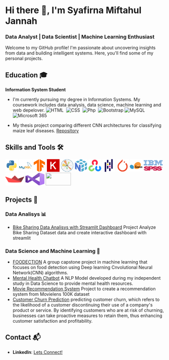 # Hi there 👋, I'm Syafirna Miftahul Jannah

### Data Analyst | Data Scientist | Machine Learning Enthusiast

Welcome to my GitHub profile! I'm passionate about uncovering insights from data and building intelligent systems. Here, you'll find some of my personal projects.

## Education 🎓
**Information System Student**
* I'm currently pursuing my degree in Information Systems. My coursework includes data analysis, data science, machine learning and web depelover.
![HTML](https://img.shields.io/badge/-HTML-0D1117?style=flat&logo=HTML5)&nbsp;
![CSS](https://img.shields.io/badge/-CSS-0D1117?style=flat&logo=CSS3&logoColor=1572B6)&nbsp;
![Php](https://img.shields.io/badge/-Php-0D1117?style=flat&logo=php)&nbsp;
![Bootstrap](https://img.shields.io/badge/-Bootstrap-0D1117?style=flat&logo=bootstrap)
![MySQL](https://img.shields.io/badge/-MySQL-0D1117?style=flat&logo=mysql)
![Microsoft 365](https://img.shields.io/badge/-Microsoft%20Office-0D1117?style=flat&logo=microsoft-office)

* My thesis project comparing different CNN architectures for classifying maize leaf diseases. [Repository](https://github.com/Smjfirna/Arsitektur-Compration)

## Skills and Tools 🛠️

<img src="https://raw.githubusercontent.com/devicons/devicon/master/icons/python/python-original.svg" alt="Python" width="40" height="40"> <img src="https://raw.githubusercontent.com/devicons/devicon/master/icons/mysql/mysql-original-wordmark.svg" alt="MySQL" width="40" height="40"> 
<img src="https://raw.githubusercontent.com/devicons/devicon/master/icons/tensorflow/tensorflow-original.svg" alt="Tensorflow" width="40" height="40"> 
<img src="https://raw.githubusercontent.com/devicons/devicon/master/icons/keras/keras-original.svg" alt="Keras" width="40" height="40"> <img src="https://raw.githubusercontent.com/devicons/devicon/master/icons/matplotlib/matplotlib-original.svg" alt="Matplotlib" width="40" height="40"> 
<img src="https://raw.githubusercontent.com/devicons/devicon/master/icons/numpy/numpy-original.svg" alt="Numpy" width="40" height="40"> 
<img src="https://raw.githubusercontent.com/devicons/devicon/master/icons/opencv/opencv-original.svg" alt="OpenCV" width="40" height="40"> 
<img src="https://raw.githubusercontent.com/devicons/devicon/master/icons/pandas/pandas-original.svg" alt="Pandas" width="40" height="40"> 
<img src="https://raw.githubusercontent.com/devicons/devicon/master/icons/pytorch/pytorch-original.svg" alt="PyTorch" width="40" height="40"> 
<img src="https://raw.githubusercontent.com/devicons/devicon/master/icons/scikitlearn/scikitlearn-original.svg" alt="scikit-learn" width="40" height="40">
<img src="https://raw.githubusercontent.com/devicons/devicon/6910f0503efdd315c8f9b858234310c06e04d9c0/icons/spss/spss-original.svg" alt="spss" width="60" height="40">
<img src="https://raw.githubusercontent.com/devicons/devicon/6910f0503efdd315c8f9b858234310c06e04d9c0/icons/streamlit/streamlit-original.svg" alt="streamlit" width="60" height="40">
<img src="https://raw.githubusercontent.com/devicons/devicon/6910f0503efdd315c8f9b858234310c06e04d9c0/icons/visualstudio/visualstudio-original.svg" width="60" height="40">
<img src="https://img.shields.io/badge/-Google%20Colab-0D1117?style=flat&logo=google-colab" width="80" height="40">

## Projects 🚀

### Data Analisys 📊
* [Bike Sharing Data Analisys with Streamlit Dashboard](https://github.com/Smjfirna/Bike-Sharing-Data-Analisys) Project Analyze Bike Sharing Dataset data and create interactive dashboard with streamlit

### Data Science and Machine Learning 🤖
* [FOODECTION](https://github.com/hildazaqya/project-capstone) A group capstone project in machine learning that focuses on food detection using Deep learning Cnvolutional Neural Network(CNN) algorithms.
* [Mental Health Chatbot](https://github.com/Smjfirna/Mental-Health-Chatbot) A NLP Model developed during my independent study in Data Science to provide mental health resources.
* [Movie Recommendation System](https://github.com/Smjfirna/Movie_recommendation-system) Project to create a recommendation system from Movielens 100K dataset
* [Customer Churn Prediction](https://github.com/Smjfirna/Customer-churn-prediction) predicting customer churn, which refers to the likelihood of a customer discontinuing their use of a company's product or service. By identifying customers who are at risk of churning, businesses can take proactive measures to retain them, thus enhancing customer satisfaction and profitability.

## Contact 📬
- **LinkedIn**: [Lets Connect!](https://www.linkedin.com/in/syafirnamiftahuljannah/)

